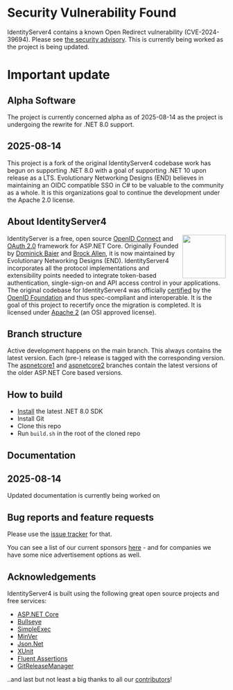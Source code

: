 # Security Vulnerability Found
IdentityServer4 contains a known Open Redirect vulnerability (CVE-2024-39694). Please see [the security advisory](https://github.com/IdentityServer/IdentityServer4/security/advisories/GHSA-55p7-v223-x366). This is currently being worked as the project is being updated.

# Important update

## Alpha Software

The project is currently concerned alpha as of 2025-08-14 as the project is undergoing the rewrite for .NET 8.0 support.

## 2025-08-14

This project is a fork of the original IdentityServer4 codebase work has begun on supporting .NET 8.0 with a goal of supporting .NET 10 upon release as a LTS.
Evolutionary Networking Designs (END) believes in maintaining an OIDC compatible SSO in C# to be valuable to the community as a whole.
It is this organizations goal to continue the development under the Apache 2.0 license.

## About IdentityServer4
[<img align="right" width="100px" src="https://dotnetfoundation.org/img/logo_big.svg" />](https://dotnetfoundation.org/projects?searchquery=IdentityServer&type=project)

IdentityServer is a free, open source [OpenID Connect](http://openid.net/connect/) and [OAuth 2.0](https://tools.ietf.org/html/rfc6749) framework for ASP.NET Core.
Originally Founded by [Dominick Baier](https://twitter.com/leastprivilege) and [Brock Allen](https://twitter.com/brocklallen), it is now maintained by Evolutionary Networking Designs (END). 
IdentityServer4 incorporates all the protocol implementations and extensibility points needed to integrate token-based authentication, single-sign-on and API access control in your applications.
The original codebase for IdentityServer4 was officially [certified](https://openid.net/certification/) by the [OpenID Foundation](https://openid.net) and thus spec-compliant and interoperable.
It is the goal of this project to recertify once the migration is completed.
It is licensed under [Apache 2](https://opensource.org/licenses/Apache-2.0) (an OSI approved license).

## Branch structure
Active development happens on the main branch. This always contains the latest version. Each (pre-) release is tagged with the corresponding version. The [aspnetcore1](https://github.com/IdentityServer/IdentityServer4/tree/aspnetcore1) and [aspnetcore2](https://github.com/IdentityServer/IdentityServer4/tree/aspnetcore2) branches contain the latest versions of the older ASP.NET Core based versions.

## How to build

* [Install](https://www.microsoft.com/net/download/core#/current) the latest .NET 8.0 SDK
* Install Git
* Clone this repo
* Run `build.sh` in the root of the cloned repo

## Documentation

## 2025-08-14

Updated documentation is currently being worked on

## Bug reports and feature requests
Please use the [issue tracker](https://github.com/IdentityServer/IdentityServer4/issues) for that. 

You can see a list of our current sponsors [here](https://github.com/IdentityServer/IdentityServer4/blob/main/SPONSORS.md) - and for companies we have some nice advertisement options as well.

## Acknowledgements
IdentityServer4 is built using the following great open source projects and free services:

* [ASP.NET Core](https://github.com/dotnet/aspnetcore)
* [Bullseye](https://github.com/adamralph/bullseye)
* [SimpleExec](https://github.com/adamralph/simple-exec)
* [MinVer](https://github.com/adamralph/minver)
* [Json.Net](http://www.newtonsoft.com/json)
* [XUnit](https://xunit.github.io/)
* [Fluent Assertions](http://www.fluentassertions.com/)
* [GitReleaseManager](https://github.com/GitTools/GitReleaseManager)

..and last but not least a big thanks to all our [contributors](https://github.com/Evolutionary-Networking-Designs/IdentityServer4-Modernization/graphs/contributors)!
